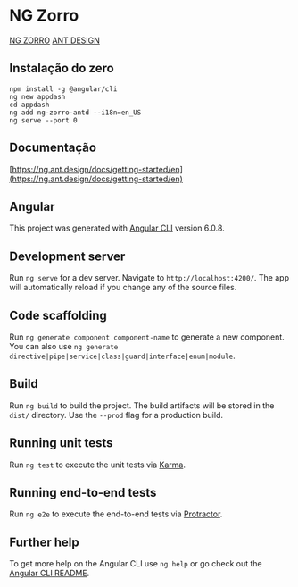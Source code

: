 # NG Zorro

[NG ZORRO](https://ng.ant.design/docs/getting-started/en)
[ANT DESIGN]( http://2x.ant.design/components/layout/ )

## Instalação do zero

```
npm install -g @angular/cli
ng new appdash
cd appdash
ng add ng-zorro-antd --i18n=en_US
ng serve --port 0  
```
## Documentação


[https://ng.ant.design/docs/getting-started/en](https://ng.ant.design/docs/getting-started/en)


## Angular

This project was generated with [Angular CLI](https://github.com/angular/angular-cli) version 6.0.8.

## Development server

Run `ng serve` for a dev server. Navigate to `http://localhost:4200/`. The app will automatically reload if you change any of the source files.

## Code scaffolding

Run `ng generate component component-name` to generate a new component. You can also use `ng generate directive|pipe|service|class|guard|interface|enum|module`.

## Build

Run `ng build` to build the project. The build artifacts will be stored in the `dist/` directory. Use the `--prod` flag for a production build.

## Running unit tests

Run `ng test` to execute the unit tests via [Karma](https://karma-runner.github.io).

## Running end-to-end tests

Run `ng e2e` to execute the end-to-end tests via [Protractor](http://www.protractortest.org/).

## Further help

To get more help on the Angular CLI use `ng help` or go check out the [Angular CLI README](https://github.com/angular/angular-cli/blob/master/README.md).
